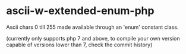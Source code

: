 # ascii-w-extended-enum-php

Ascii chars 0 till 255 made available through an 'enum' constant class.

(currently only supports php 7 and above, to compile your own version capable of versions lower than 7, check the commit history)
